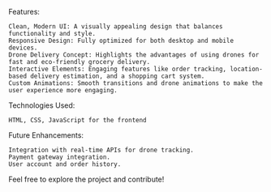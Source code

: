 
Features:

    Clean, Modern UI: A visually appealing design that balances functionality and style.
    Responsive Design: Fully optimized for both desktop and mobile devices.
    Drone Delivery Concept: Highlights the advantages of using drones for fast and eco-friendly grocery delivery.
    Interactive Elements: Engaging features like order tracking, location-based delivery estimation, and a shopping cart system.
    Custom Animations: Smooth transitions and drone animations to make the user experience more engaging.

Technologies Used:

    HTML, CSS, JavaScript for the frontend

Future Enhancements:

    Integration with real-time APIs for drone tracking.
    Payment gateway integration.
    User account and order history.
    
Feel free to explore the project and contribute!
